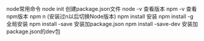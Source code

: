 node常用命令
node init 创建package.json文件
node -v 查看版本
npm -v 查看npm版本
npm n (安装过n以后切换Node版本)
npm install 安装
npm install -g 全局安装
npm install -save 安装加package.json
npm install -save-dev  安装加package.json的dev包
